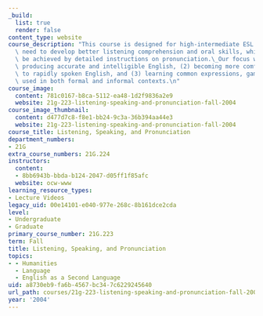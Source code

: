 ```yaml
---
_build:
  list: true
  render: false
content_type: website
course_description: "This course is designed for high-intermediate ESL students who\
  \ need to develop better listening comprehension and oral skills, which will primarily\
  \ be achieved by detailed instructions on pronunciation.\_Our focus will be on (1)\
  \ producing accurate and intelligible English, (2) becoming more comfortable listening\
  \ to rapidly spoken English, and (3) learning common expressions, gambits, and idioms\
  \ used in both formal and informal contexts.\n"
course_image:
  content: 781c0167-b8ca-5112-ea48-1d2f9836a2e9
  website: 21g-223-listening-speaking-and-pronunciation-fall-2004
course_image_thumbnail:
  content: d477d7c8-f8e1-bb24-9c3a-36b394aa44e3
  website: 21g-223-listening-speaking-and-pronunciation-fall-2004
course_title: Listening, Speaking, and Pronunciation
department_numbers:
- 21G
extra_course_numbers: 21G.224
instructors:
  content:
  - 8bb6943b-bbda-b124-2047-d05ff1f85afc
  website: ocw-www
learning_resource_types:
- Lecture Videos
legacy_uid: 00e14101-e040-977e-268c-8b161dce2cda
level:
- Undergraduate
- Graduate
primary_course_number: 21G.223
term: Fall
title: Listening, Speaking, and Pronunciation
topics:
- - Humanities
  - Language
  - English as a Second Language
uid: a8730eb9-fa6b-4567-bc34-7c6229245640
url_path: courses/21g-223-listening-speaking-and-pronunciation-fall-2004
year: '2004'
---
```

